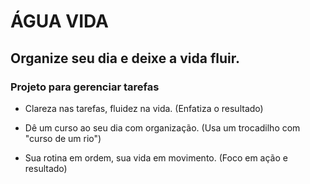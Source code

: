 # ÁGUA VIDA
## Organize seu dia e deixe a vida fluir.
### Projeto para gerenciar tarefas

- Clareza nas tarefas, fluidez na vida. (Enfatiza o resultado)

- Dê um curso ao seu dia com organização. (Usa um trocadilho com "curso de um rio")

- Sua rotina em ordem, sua vida em movimento. (Foco em ação e resultado)
